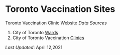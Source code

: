 # Toronto Vaccination Sites
Toronto Vaccination Clinic Website
*Data Sources*
1. City of Toronto [Wards](https://open.toronto.ca/dataset/city-wards/)
2. City of Toronto Vaccination [Clinics](https://open.toronto.ca/dataset/covid-19-immunization-clinics/)

*Last Updated*: April 12,2021
